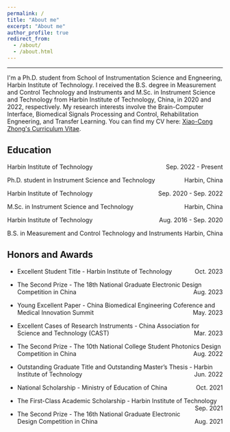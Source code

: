 ```yaml
---
permalink: /
title: "About me"
excerpt: "About me"
author_profile: true
redirect_from: 
  - /about/
  - /about.html
---
```


---
I'm a Ph.D. student from School of Instrumentation Science and Engneering, Harbin Institute of Technology. I received the B.S. degree in Measurement and Control Technology and Instruments and M.Sc. in Instrument Science and Technology from Harbin Institute of Technology, China, in 2020 and 2022, respectively. My research interests involve the Brain-Computer Interface, Biomedical Signals Processing and Control, Rehabilitation Engneering, and Transfer Learning. You can find my CV here: [Xiao-Cong Zhong's Curriculum Vitae](../assets/Curriculum_Vitae.pdf).


Education
----
<p style="text-align:left;">Harbin Institute of Technology<span style="float:right;">Sep. 2022 - Present</span></p>
<p style="text-align:left;">Ph.D. student in Instrument Science and Technology<span style="float:right;">Harbin, China</span></p>
<p style="text-align:left;">Harbin Institute of Technology<span style="float:right;">Sep. 2020 - Sep. 2022</span></p>
<p style="text-align:left;">M.Sc. in Instrument Science and Technology<span style="float:right;">Harbin, China</span></p>
<p style="text-align:left;">Harbin Institute of Technology<span style="float:right;">Aug. 2016 - Sep. 2020</span></p>
<p style="text-align:left;">B.S. in Measurement and Control Technology and Instruments<span style="float:right;">Harbin, China</span></p>

Honors and Awards
----
* <p style="text-align:left;">Excellent Student Title - Harbin Institute of Technology<span 2. style="float:right;">Oct. 2023</span></p>
* <p style="text-align:left;">The Second Prize - The 18th National Graduate Electronic Design Competition in China <span style="float:right;">Aug. 2023</span></p>
* <p style="text-align:left;">Young Excellent Paper - China Biomedical Engineering Coference and Medical Innovation Summit <span style="float:right;">May. 2023</span></p>
* <p style="text-align:left;">Excellent Cases of Research Instruments - China Association for Science and Technology (CAST)<span style="float:right;">Mar. 2023</span></p>
* <p style="text-align:left;">The Second Prize - The 10th National College Student Photonics Design Competition in China<span style="float:right;">Aug. 2022</span></p>
* <p style="text-align:left;">Outstanding Graduate Title and Outstanding Master’s Thesis - Harbin Institute of Technology<span style="float:right;">Jun. 2022</span></p>
* <p style="text-align:left;">National Scholarship - Ministry of Education of China<span style="float:right;">Oct. 2021</span></p>
* <p style="text-align:left;">The First-Class Academic Scholarship - Harbin Institute of Technology<span style="float:right;">Sep. 2021</span></p>
* <p style="text-align:left;">The Second Prize - The 16th National Graduate Electronic Design Competition in China<span style="float:right;">Aug. 2021</span></p>









